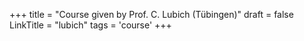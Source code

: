 +++
title = "Course given by Prof. C. Lubich (Tübingen)"
draft = false
LinkTitle = "lubich"
tags = 'course'
+++